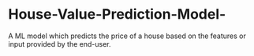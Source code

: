 # House-Value-Prediction-Model-
A ML model which predicts the price of a house based on the features or input provided by the end-user.
